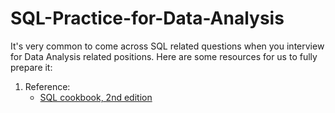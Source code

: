 # SQL-Practice-for-Data-Analysis
It's very common to come across SQL related questions when you interview for Data Analysis related positions. Here are some
resources for us to fully prepare it:
1. Reference:
   - [SQL cookbook, 2nd edition](https://www.amazon.com/SQL-Cookbook-Solutions-Techniques-Developers/dp/0596009763/ref=asc_df_0596009763/?tag=hyprod-20&linkCode=df0&hvadid=266005469508&hvpos=1o1&hvnetw=g&hvrand=8133281811364611423&hvpone=&hvptwo=&hvqmt=&hvdev=c&hvdvcmdl=&hvlocint=&hvlocphy=9060031&hvtargid=aud-836408683912:pla-459725142956&psc=1)
